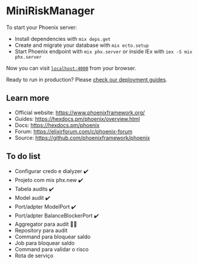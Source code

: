 # MiniRiskManager

To start your Phoenix server:

  * Install dependencies with `mix deps.get`
  * Create and migrate your database with `mix ecto.setup`
  * Start Phoenix endpoint with `mix phx.server` or inside IEx with `iex -S mix phx.server`

Now you can visit [`localhost:4000`](http://localhost:4000) from your browser.

Ready to run in production? Please [check our deployment guides](https://hexdocs.pm/phoenix/deployment.html).

## Learn more

  * Official website: https://www.phoenixframework.org/
  * Guides: https://hexdocs.pm/phoenix/overview.html
  * Docs: https://hexdocs.pm/phoenix
  * Forum: https://elixirforum.com/c/phoenix-forum
  * Source: https://github.com/phoenixframework/phoenix

## To do list

  * Configurar credo e dialyzer :heavy_check_mark:
  * Projeto com mix phx.new :heavy_check_mark:
  * Tabela audits :heavy_check_mark:
  * Model audit :heavy_check_mark:
  * Port/adpter ModelPort :heavy_check_mark:
  * Port/adpter BalanceBlockerPort :heavy_check_mark:
  * Aggregator para audit :man_technologist:
  * Repository para audit
  * Command para bloquear saldo
  * Job para bloquear saldo
  * Command para validar o risco
  * Rota de serviço